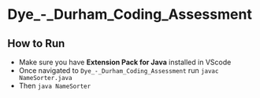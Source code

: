 # Dye_-_Durham_Coding_Assessment

## How to Run
- Make sure you have **Extension Pack for Java** installed in VScode
- Once navigated to ```Dye_-_Durham_Coding_Assessment``` run ```javac NameSorter.java```
- Then ```java NameSorter```
